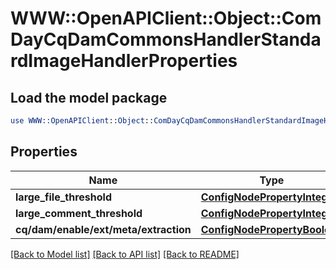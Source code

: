 # WWW::OpenAPIClient::Object::ComDayCqDamCommonsHandlerStandardImageHandlerProperties

## Load the model package
```perl
use WWW::OpenAPIClient::Object::ComDayCqDamCommonsHandlerStandardImageHandlerProperties;
```

## Properties
Name | Type | Description | Notes
------------ | ------------- | ------------- | -------------
**large_file_threshold** | [**ConfigNodePropertyInteger**](ConfigNodePropertyInteger.md) |  | [optional] 
**large_comment_threshold** | [**ConfigNodePropertyInteger**](ConfigNodePropertyInteger.md) |  | [optional] 
**cq/dam/enable/ext/meta/extraction** | [**ConfigNodePropertyBoolean**](ConfigNodePropertyBoolean.md) |  | [optional] 

[[Back to Model list]](../README.md#documentation-for-models) [[Back to API list]](../README.md#documentation-for-api-endpoints) [[Back to README]](../README.md)


